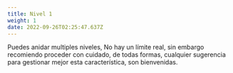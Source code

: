 ```yaml
---
title: Nivel 1
weight: 1
date: 2022-09-26T02:25:47.637Z
---
```


Puedes anidar multiples niveles, No hay un límite real, sin embargo recomiendo proceder con cuidado, de todas formas, cualquier sugerencia para gestionar mejor esta característica, son bienvenidas.